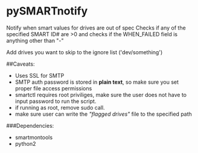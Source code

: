 # pySMARTnotify
Notify when smart values for drives are out of spec
Checks if any of the specified SMART ID# are >0 and checks if the WHEN_FAILED field is anything other than "-"

Add drives you want to skip to the ignore list ('dev/something')

##Caveats:
  - Uses SSL for SMTP
  - SMTP auth password is stored in **plain text**, so make sure you set proper file access permissions
  - smartctl requires root priviliges, make sure the user does not have to input password to run the script.
  - if running as root, remove sudo call.
  - make sure user can write the *"flagged drives"* file to the specified path

###Dependencies:
  - smartmontools
  - python2
